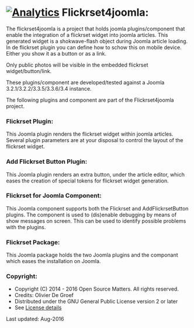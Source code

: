 [![Analytics](https://github.com/ogroef/flickrset4joomla/blob/master/flickrset4joomla/media/flickrset4joomla.gif)](https://github.com/ogroef/flickrset4joomla)
Flickrset4joomla:
=================

The flickrset4joomla is a project that holds joomla plugins/component that enable the integration of a flickrset widget into joomla articles. This generated widget is a shokwave-flash object during Joomla article loading. In de flickrset plugin you can define how to schow this on mobile device.  Either you show it as a button or as a link.

Only public photos will be visible in the embedded flickrset widget/button/link.

These plugins/component are developed/tested against a Joomla 3.2.1/3.2.2/3.3.5/3.3.6/3.4 instance.

The following plugins and component are part of the Flickrset4joomla project.

### Flickrset Plugin: ###

This Joomla plugin renders the flickrset widget within joomla articles.  Several plugin parameters are at your disposal to control the layout of the flickrset widget.


### Add Flickrset Button Plugin: ###

This Joomla plugin renders an extra button, under the article editor, which eases the creation of special tokens for flickrset widget generation.

### Flickrset for Joomla Component: ###

This Joomla component supports both the Flickrset and AddFlickrsetButton plugins. The component is used to (dis)enable debugging by means of show messages on screen.  This can be used to identify possible problems with the plugins.


### Flickrset Package: ###

This Joomla package holds the two Joomla plugins and the componant which eases the installation on Joomla.

### Copyright: ###
* Copyright (C) 2014 - 2016 Open Source Matters. All rights reserved.
* Credits: Olivier De Groef
* Distributed under the GNU General Public License version 2 or later
* See [License details](http://docs.joomla.org/Joomla_Licenses)


Last updated: Aug-2016

